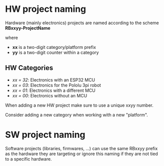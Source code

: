 # HW project naming

Hardware (mainly electronics) projects are named according to the scheme **RBxxyy-ProjectName**

where 
- **xx** is a two-digit category/platform prefix
- **yy** is a two-digit counter within a category

## HW Categories

- _xx = 32_: Electronics with an ESP32 MCU
- _xx = 03_: Electronics for the Pololu 3pi robot
- _xx = 01_: Electronics with a different MCU
- _xx = 00_: Electronics without an MCU

When adding a new HW project make sure to use a unique xxyy number.

Consider adding a new category when working with a new "platform".

# SW project naming

Software projects (libraries, firmwares, ...) can use the same RBxxyy prefix as the hardware they are targeting
or ignore this naming if they are not tied to a specific hardware.
